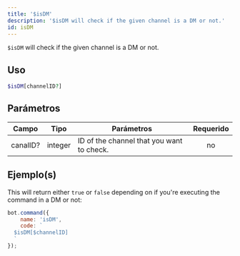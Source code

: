 ```yaml
---
title: '$isDM'
description: '$isDM will check if the given channel is a DM or not.'
id: isDM
---
```


`$isDM` will check if the given channel is a DM or not.

## Uso

```php
$isDM[channelID?]
```

## Parámetros

| Campo    | Tipo    | Parámetros                                | Requerido |
| -------- | ------- | ----------------------------------------- |:---------:|
| canalID? | integer | ID of the channel that you want to check. |    no     |

## Ejemplo(s)

This will return either `true` or `false` depending on if you're executing the command in a DM or not:

```javascript
bot.command({
    name: 'isDM',
    code: `
  $isDM[$channelID]
  `
});
```